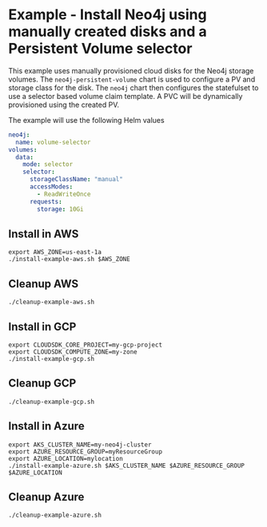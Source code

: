 # Example - Install Neo4j using manually created disks and a Persistent Volume selector

This example uses manually provisioned cloud disks for the Neo4j storage volumes.
The `neo4j-persistent-volume` chart is used to configure a PV and storage class for the disk.
The `neo4j` chart then configures the statefulset to use a selector based volume claim template. 
A PVC will be dynamically provisioned using the created PV.

The example will use the following Helm values
```yaml
neo4j:
  name: volume-selector
volumes:
  data:
    mode: selector
    selector:
      storageClassName: "manual"
      accessModes:
        - ReadWriteOnce
      requests:
        storage: 10Gi

```

## Install in AWS
```shell
export AWS_ZONE=us-east-1a
./install-example-aws.sh $AWS_ZONE
```

## Cleanup AWS
```shell
./cleanup-example-aws.sh
```

## Install in GCP
```shell
export CLOUDSDK_CORE_PROJECT=my-gcp-project
export CLOUDSDK_COMPUTE_ZONE=my-zone
./install-example-gcp.sh
```

## Cleanup GCP
```shell
./cleanup-example-gcp.sh
```

## Install in Azure
```shell
export AKS_CLUSTER_NAME=my-neo4j-cluster
export AZURE_RESOURCE_GROUP=myResourceGroup
export AZURE_LOCATION=mylocation
./install-example-azure.sh $AKS_CLUSTER_NAME $AZURE_RESOURCE_GROUP $AZURE_LOCATION
```

## Cleanup Azure
```shell
./cleanup-example-azure.sh
```
